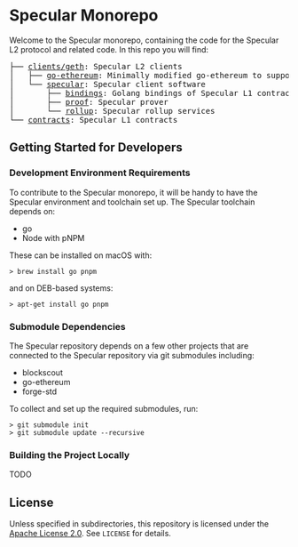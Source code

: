 # Specular Monorepo

Welcome to the Specular monorepo, containing the code for the Specular L2 protocol and related code.
In this repo you will find:

<pre>
├── <a href="./clients/geth">clients/geth</a>: Specular L2 clients
│   ├── <a href="./clients/geth/go-ethereum">go-ethereum</a>: Minimally modified go-ethereum to support Specular prover
│   └── <a href="./clients/geth/specular">specular</a>: Specular client software
│       ├── <a href="./clients/geth/specular/bindings">bindings</a>: Golang bindings of Specular L1 contracts
│       ├── <a href="./clients/geth/specular/proof">proof</a>: Specular prover
│       └── <a href="./clients/geth/specular/rollup">rollup</a>: Specular rollup services
└── <a href="./contracts">contracts</a>: Specular L1 contracts
</pre>

## Getting Started for Developers

### Development Environment Requirements

To contribute to the Specular monorepo, it will be handy to have the Specular environment and
toolchain set up. The Specular toolchain depends on:

* go
* Node with pNPM

These can be installed on macOS with:

```
> brew install go pnpm
```

and on DEB-based systems:

```
> apt-get install go pnpm
```

### Submodule Dependencies

The Specular repository depends on a few other projects that are connected to the Specular
repository via git submodules including:

* blockscout
* go-ethereum
* forge-std

To collect and set up the required submodules, run:

```
> git submodule init
> git submodule update --recursive
```

### Building the Project Locally

TODO

## License

Unless specified in subdirectories, this repository is licensed under the [Apache License 2.0](https://www.apache.org/licenses/LICENSE-2.0). See `LICENSE` for details.
